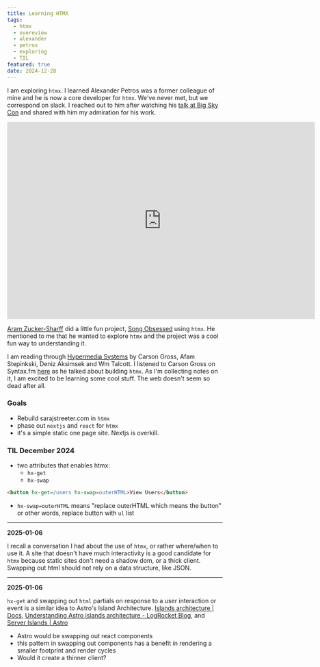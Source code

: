 ```yaml
---
title: Learning HTMX
tags:
  - htmx
  - overeview
  - alexander
  - petros
  - exploring
  - TIL
featured: true
date: 2024-12-28
---
```


I am exploring `htmx`. I learned Alexander Petros was a former colleague of mine and he is now a core developer for `htmx`. We've never met, but we correspond on slack. I reached out to him after watching his [talk at Big Sky Con](https://www.youtube.com/embed/inRB6ull5WQ?si=pRAHAF0hM5z3UZ1w) and shared with him my admiration for his work.

<iframe width="720" height="460" src="https://www.youtube.com/embed/inRB6ull5WQ?si=pRAHAF0hM5z3UZ1w" title="YouTube video player" frameborder="0" allow="accelerometer; autoplay; clipboard-write; encrypted-media; gyroscope; picture-in-picture; web-share" referrerpolicy="strict-origin-when-cross-origin" allowfullscreen></iframe>

[Aram Zucker-Sharff](https://aramzs.xyz/) did a little fun project, [Song Obsessed](https://songobsessed.com/) using `htmx`. He mentioned to me that he wanted to explore `htmx` and the project was a cool fun way to understanding it.

I am reading through [Hypermedia Systems](https://www.lulu.com/shop/deniz-ak%C5%9Fim%C5%9Fek-and-adam-stepinski-and-carson-gross/hypermedia-systems/ebook/product-jenyj66.html?page=1&pageSize=4) by Carson Gross, Afam Stepinkski, Deniz Aksimsek and Wm Talcott. I listened to Carson Gross on Syntax.fm [here](https://syntax.fm/show/734/htmx-web-apps-with-carson-gross) as he talked about building `htmx`. As I'm collecting notes on it, I am excited to be learning some cool stuff. The web doesn't seem so dead after all.

### Goals
- Rebuild sarajstreeter.com in `htmx`
- phase out `nextjs` and `react` for `htmx`
- it's a simple static one page site. Nextjs is overkill.

### TIL December 2024
- two attributes that enables htmx: 
	- `hx-get`
	- `hx-swap`
```html
<button hx-get=/users hx-swap=outerHTML>View Users</button>
```


- `hx-swap=outerHTML` means "replace outerHTML which means the button" or other words, replace button with `ul` list

----

**2025-01-06**

I recall a conversation I had about the use of `htmx`, or rather where/when to use it. A site that doesn't have much interactivity is a good candidate for `htmx` because static sites don't need a shadow dom, or a thick client. Swapping out html should not rely on a data structure, like JSON. 

----

**2025-01-06**

`hx-get` and swapping out `html` partials on response to a user interaction or event is a similar idea to Astro's Island Architecture.
[Islands architecture | Docs](https://docs.astro.build/en/concepts/islands/), [Understanding Astro islands architecture - LogRocket Blog](https://blog.logrocket.com/understanding-astro-islands-architecture/), and [Server Islands | Astro](https://astro.build/blog/future-of-astro-server-islands/)

- Astro would be swapping out react components 
- this pattern in swapping out components has a benefit in rendering a smaller footprint and render cycles
- Would it create a thinner client?



